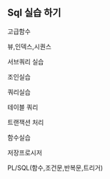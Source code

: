 Sql 실습 하기
---------

고급함수

뷰,인덱스,시퀀스

서브쿼리 실습

조인실습

쿼리실습

테이블 쿼리 

트랜잭션 처리

함수실습

저장프로시저

PL/SQL(함수,조건문,반복문,트리거)











